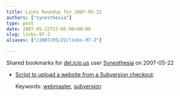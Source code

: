 ```yaml
---
title: Links Roundup for 2007-05-22
authors: ["synesthesia"]
type: post
date: 2007-05-22T17:05:00+00:00
slug: links-97-2 
aliases: ["/2007/05/22/links-97-2"]

---
```

Shared bookmarks for [del.icio.us][1] user [Synesthesia][2] on 2007-05-22

  * [Script to upload a website from a Subversion checkout][3]:
  
    Keywords: [webmaster][4], [subversion][5]

 [1]: https://del.icio.us/
 [2]: https://del.icio.us/synesthesia
 [3]: https://svn.haxx.se/users/archive-2005-04/att-1537/commit-upload.pl "https://svn.haxx.se/users/archive-2005-04/att-1537/commit-upload.pl"
 [4]: https://del.icio.us/synesthesia/webmaster
 [5]: https://del.icio.us/synesthesia/subversion